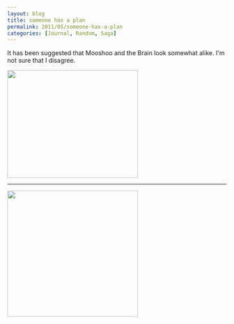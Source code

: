 ```yaml
---
layout: blog
title: someone has a plan
permalink: 2011/05/someone-has-a-plan
categories: [Journal, Random, Saga]
---
```


It has been suggested that Mooshoo and the Brain look somewhat alike. I'm not sure that I disagree.


<a href="http://blog.kristeraxel.com/wp-content/uploads/2011/05/brain.png"><img src="http://blog.kristeraxel.com/wp-content/uploads/2011/05/brain-300x247.png" alt="" title="brain" width="300" height="247" class="aligncenter size-medium wp-image-1056" /></a>

<hr>

<a href="http://blog.kristeraxel.com/wp-content/uploads/2011/05/mad-mooshoo.jpg"><img src="http://blog.kristeraxel.com/wp-content/uploads/2011/05/mad-mooshoo-300x289.jpg" alt="" title="Mooshoo &#039;The Brain&#039; Panelli" width="300" height="289" class="aligncenter size-medium wp-image-1057" /></a>

